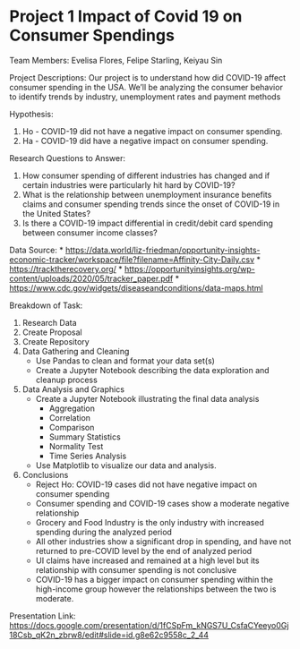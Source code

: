 
# Project 1 Impact of Covid 19 on Consumer Spendings
Team Members:  Evelisa Flores, Felipe Starling, Keiyau Sin

Project Descriptions: Our project is to understand how did COVID-19 affect consumer spending in the USA. We’ll be analyzing the consumer behavior to identify trends by industry, unemployment rates and payment methods

Hypothesis: 
1. Ho - COVID-19 did not have a negative impact on consumer spending.
2. Ha - COVID-19 did have a negative impact on consumer spending.

Research Questions to Answer:
1. How consumer spending of different industries has changed and if certain industries were particularly hit hard by COVID-19?
2. What is the relationship between unemployment insurance benefits claims and consumer spending trends since the onset of COVID-19 in the United States?
3. Is there a COVID-19 impact differential in credit/debit card spending between consumer income classes?

Data Source: 
    * https://data.world/liz-friedman/opportunity-insights-economic-tracker/workspace/file?filename=Affinity-City-Daily.csv
    * https://tracktherecovery.org/
    * https://opportunityinsights.org/wp-content/uploads/2020/05/tracker_paper.pdf
    * https://www.cdc.gov/widgets/diseaseandconditions/data-maps.html

Breakdown of Task:
1. Research Data
3. Create Proposal
4. Create Repository
5. Data Gathering and Cleaning
    * Use Pandas to clean and format your data set(s)
    * Create a Jupyter Notebook describing the data exploration and cleanup process
6. Data Analysis and Graphics
    * Create a Jupyter Notebook illustrating the final data analysis
        * Aggregation
        * Correlation
        * Comparison
        * Summary Statistics
        * Normality Test
        * Time Series Analysis
    * Use Matplotlib to visualize our data and analysis.
7. Conclusions
    * Reject Ho: COVID-19 cases did not have negative impact on consumer spending
    * Consumer spending and COVID-19 cases show a moderate negative relationship
    * Grocery and Food Industry is the only industry with increased spending during the analyzed period
    * All other industries show a significant drop in spending, and have not returned to pre-COVID level by the end of analyzed period
    * UI claims have increased and remained at a high level but its relationship with consumer spending is not conclusive
    * COVID-19 has a bigger impact on consumer spending within the high-income group however the relationships between the two is moderate.

Presentation Link: https://docs.google.com/presentation/d/1fCSpFm_kNGS7U_CsfaCYeeyo0Gj18Csb_qK2n_zbrw8/edit#slide=id.g8e62c9558c_2_44
